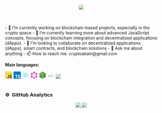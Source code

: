 <!---
angelbrunn/angelbrunn is a ✨ special ✨ repository because its `README.md` (this file) appears on your GitHub profile.
You can click the Preview link to take a look at your changes.
--->
<p align="center">
  <a href="https://github.com/DenverCoder1/readme-typing-svg">
    <img src="https://readme-typing-svg.herokuapp.com?font=Time+New+Roman&color=cyan&size=25&center=true&vCenter=true&width=600&height=100&lines=Hi%2C+I'm+Kuma+Akai+from+Argentina%2C+%F0%9F%87%A6%F0%9F%87%B7+a+Software+Engineer+passionate+about+blockchain+technology+and+the+crypto+world">
  </a>
</p>

<br />
<br />
- 🔭 I’m currently working on blockchain-based projects, especially in the crypto space
- 🌱 I’m currently learning more about advanced JavaScript concepts, focusing on blockchain integration and decentralized applications (dApps).
- 👯 I’m looking to collaborate on decentralized applications (dApps), smart contracts, and blockchain solutions
- 💬 Ask me about anything
- 📫 How to reach me: cryptoakain@gmail.com
<br />

**Main languages:**

<code><img height="24" src="https://raw.githubusercontent.com/github/explore/80688e429a7d4ef2fca1e82350fe8e3517d3494d/topics/javascript/javascript.png"></code>
<code><img height="24" src="https://raw.githubusercontent.com/github/explore/80688e429a7d4ef2fca1e82350fe8e3517d3494d/topics/typescript/typescript.png"></code>
<code><img height="24" src="https://raw.githubusercontent.com/github/explore/80688e429a7d4ef2fca1e82350fe8e3517d3494d/topics/react/react.png"></code>
<code><img height="24" src="https://raw.githubusercontent.com/github/explore/5c058a388828bb5fde0bcafd4bc867b5bb3f26f3/topics/graphql/graphql.png"></code>
<code><img height="24" src="https://raw.githubusercontent.com/github/explore/80688e429a7d4ef2fca1e82350fe8e3517d3494d/topics/nodejs/nodejs.png"></code>
<code><img height="24" src="https://raw.githubusercontent.com/github/explore/80688e429a7d4ef2fca1e82350fe8e3517d3494d/topics/mysql/mysql.png"></code>
<code><img height="24" src="https://avatars.githubusercontent.com/u/6250754?s=48&v=4"></code>
<br />
<br />

### ⚙️ &nbsp;GitHub Analytics

<p align="center">
  <a href="https://github.com/angelbrunn">
    <img height="180em" src="https://github-readme-stats-eight-theta.vercel.app/api?username=angelbrunn&show_icons=true&theme=algolia&include_all_commits=true&count_private=true&v=1"/>
  </a>
  <a href="https://github.com/angelbrunn">
    <img height="180em" src="https://github-readme-stats-eight-theta.vercel.app/api/top-langs/?username=angelbrunn&layout=compact&langs_count=8&theme=algolia&v=1"/>
  </a>
</p>

